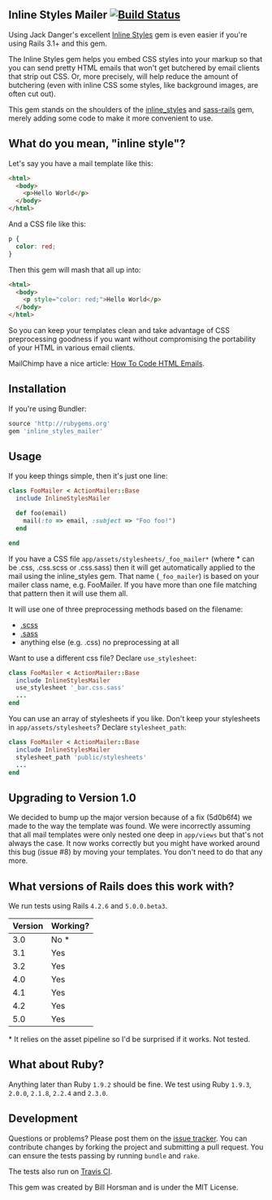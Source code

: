 ## Inline Styles Mailer [![Build Status](https://secure.travis-ci.org/billhorsman/inline_styles_mailer.png)](http://travis-ci.org/billhorsman/inline_styles_mailer)

Using Jack Danger's excellent [Inline Styles](https://github.com/jackdanger/inline_styles) gem is even easier if you're using Rails 3.1+ and this gem.

The Inline Styles gem helps you embed CSS styles into your markup so that you can send pretty HTML emails that won't get butchered by email clients that strip out CSS. Or, more precisely, will help reduce the amount of butchering (even with inline CSS some styles, like background images, are often cut out).

This gem stands on the shoulders of the [inline_styles](https://github.com/jackdanger/inline_styles) and [sass-rails](https://github.com/rails/sass-rails) gem, merely adding some code to make it more convenient to use.

## What do you mean, "inline style"?

Let's say you have a mail template like this:

```html
<html>
  <body>
    <p>Hello World</p>
  </body>
</html>
```

And a CSS file like this:

```css
p {
  color: red;
}
```

Then this gem will mash that all up into:

```html
<html>
  <body>
    <p style="color: red;">Hello World</p>
  </body>
</html>
```

So you can keep your templates clean and take advantage of CSS preprocessing goodness if you want without compromising the portability of your HTML in various email clients.

MailChimp have a nice article: [How To Code HTML Emails](http://kb.mailchimp.com/article/how-to-code-html-emails/).

## Installation

If you're using Bundler:

```ruby
source 'http://rubygems.org'
gem 'inline_styles_mailer'
```

## Usage

If you keep things simple, then it's just one line:

```ruby
class FooMailer < ActionMailer::Base
  include InlineStylesMailer

  def foo(email)
    mail(:to => email, :subject => "Foo foo!")
  end

end
```

If you have a CSS file <code>app/assets/stylesheets/_foo_mailer*</code> (where * can be .css, .css.scss or .css.sass) then it will get automatically applied to the mail using the inline_styles gem. That name (<code>_foo_mailer</code>) is based on your mailer class name, e.g. FooMailer. If you have more than one file matching that pattern then it will use them all.

It will use one of three preprocessing methods based on the filename:

* [.scss](http://sass-lang.com/)
* [.sass](http://sass-lang.com/)
* anything else (e.g. .css) no preprocessing at all

Want to use a different css file? Declare <code>use_stylesheet</code>:

```ruby
class FooMailer < ActionMailer::Base
  include InlineStylesMailer
  use_stylesheet '_bar.css.sass'
  ...
end
```

You can use an array of stylesheets if you like. Don't keep your stylesheets in <code>app/assets/stylesheets</code>? Declare <code>stylesheet_path</code>:

```ruby
class FooMailer < ActionMailer::Base
  include InlineStylesMailer
  stylesheet_path 'public/stylesheets'
  ...
end
```

## Upgrading to Version 1.0

We decided to bump up the major version because of a fix (5d0b6f4) we made to the way the template was found. We were incorrectly assuming that all mail templates were only nested one deep in `app/views` but that's not always the case. It now works correctly but you might have worked around this bug (issue #8) by moving your templates. You don't need to do that any more.

## What versions of Rails does this work with?

We run tests using Rails `4.2.6` and `5.0.0.beta3`.

| Version | Working? |
| --- | --- |
| 3.0 | No * |
| 3.1 | Yes |
| 3.2 | Yes |
| 4.0 | Yes |
| 4.1 | Yes |
| 4.2 | Yes |
| 5.0 | Yes |

\* It relies on the asset pipeline so I'd be surprised if it works. Not tested.

## What about Ruby?

Anything later than Ruby `1.9.2` should be fine. We test using Ruby `1.9.3`, `2.0.0`, `2.1.8`, `2.2.4` and `2.3.0`.

## Development

Questions or problems? Please post them on the [issue tracker](https://github.com/billhorsman/inline_styles_mailer/issues). You can contribute changes by forking the project and submitting a pull request. You can ensure the tests passing by running `bundle` and `rake`.

The tests also run on [Travis CI](http://travis-ci.org/#!/billhorsman/inline_styles_mailer).

This gem was created by Bill Horsman and is under the MIT License.
